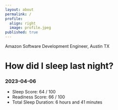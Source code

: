 ```yaml
---
layout: about
permalink: /
profile:
  align: right
  image: profile.jpeg
published: true
---
```


Amazon Software Development Engineer, Austin TX

# How did I sleep last night? 
### 2023-04-06
- Sleep Score: 64 / 100
- Readiness Score: 66 / 100 
- Total Sleep Duration: 6 hours and 41 minutes
